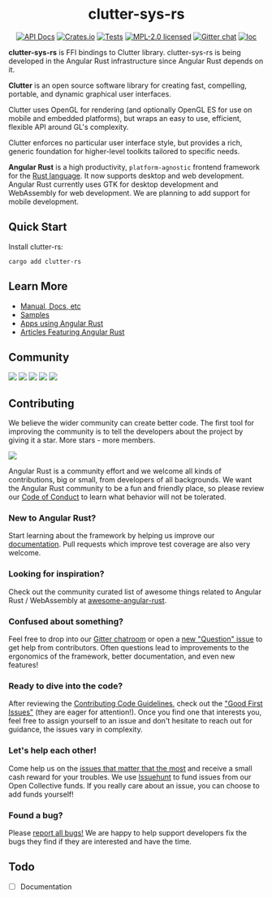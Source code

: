 <div id="top" align="center">

# clutter-sys-rs

[![API Docs][docrs-badge]][docrs-url]
[![Crates.io][crates-badge]][crates-url]
[![Tests][tests-badge]][tests-url]
[![MPL-2.0 licensed][license-badge]][license-url]
[![Gitter chat][gitter-badge]][gitter-url]
[![loc][loc-badge]][loc-url]
</div>

[docrs-badge]: https://img.shields.io/docsrs/clutter-sys-rs?style=flat-square
[docrs-url]: https://docs.rs/clutter-sys-rs/
[crates-badge]: https://img.shields.io/crates/v/clutter-sys-rs.svg?style=flat-square
[crates-url]: https://crates.io/crates/clutter-sys-rs
[license-badge]: https://img.shields.io/badge/license-MIT-blue.svg?style=flat-square
[license-url]: https://github.com/angular-rust/clutter-rs/blob/master/LICENSE
[gitter-badge]: https://img.shields.io/gitter/room/angular_rust/community.svg?style=flat-square
[gitter-url]: https://gitter.im/angular_rust/community
[tests-badge]: https://img.shields.io/github/workflow/status/angular-rust/clutter-rs/Tests?label=tests&logo=github&style=flat-square
[tests-url]: https://github.com/angular-rust/clutter-rs/actions/workflows/tests.yml
[loc-badge]: https://img.shields.io/tokei/lines/github/angular-rust/clutter-rs?style=flat-square
[loc-url]: https://github.com/angular-rust/clutter-rs

**clutter-sys-rs** is FFI bindings to Clutter library. clutter-sys-rs is being developed in the Angular Rust infrastructure since Angular Rust depends on it.

**Clutter** is an open source software library for creating fast, compelling, portable, and dynamic graphical user interfaces.

Clutter uses OpenGL for rendering (and optionally OpenGL ES for use on mobile and embedded platforms), but wraps an easy to use, efficient, flexible API around GL's complexity.

Clutter enforces no particular user interface style, but provides a rich, generic foundation for higher-level toolkits tailored to specific needs.

**Angular Rust** is a high productivity, `platform-agnostic` frontend framework for the [Rust language](https://www.rust-lang.org/). It now supports desktop and web development. Angular Rust currently uses GTK for desktop development and WebAssembly for web development. We are planning to add support for mobile development.

## Quick Start

Install clutter-rs:

	cargo add clutter-rs

## Learn More

* [Manual, Docs, etc](https://angular-rust.github.io/)
* [Samples](https://github.com/angular-rust/ux-samples)
* [Apps using Angular Rust](https://github.com/angular-rust/clutter-rs/wiki/Apps-in-the-Wild)
* [Articles Featuring Angular Rust](https://github.com/angular-rust/clutter-rs/wiki/Articles)

## Community

 [![](https://img.shields.io/badge/Facebook-1877F2?style=for-the-badge&logo=facebook&logoColor=white)](https://www.facebook.com/groups/angular.rust) 
 [![](https://img.shields.io/badge/Stack_Overflow-FE7A16?style=for-the-badge&logo=stack-overflow&logoColor=white)](https://stackoverflow.com/questions/tagged/angular-rust) 
 [![](https://img.shields.io/badge/YouTube-FF0000?style=for-the-badge&logo=youtube&logoColor=white)](https://www.youtube.com/channel/UCBJTkSl_JWShuolUy4JksTQ) 
 [![](https://img.shields.io/badge/Medium-12100E?style=for-the-badge&logo=medium&logoColor=white)](https://medium.com/@angular.rust) 
 [![](https://img.shields.io/gitter/room/angular_rust/angular_rust?style=for-the-badge)](https://gitter.im/angular_rust/community)


## Contributing

We believe the wider community can create better code. The first tool for improving the community is to tell the developers about the project by giving it a star. More stars - more members.

 [![](https://dudochkin-victor.github.io/assets/star-me-wide.svg)](https://github.com/angular-rust/clutter-rs)
 
Angular Rust is a community effort and we welcome all kinds of contributions, big or small, from developers of all backgrounds. We want the Angular Rust community to be a fun and friendly place, so please review our [Code of Conduct](CODE_OF_CONDUCT.md) to learn what behavior will not be tolerated.

### New to Angular Rust?

Start learning about the framework by helping us improve our [documentation](https://angular-rust.github.io/). Pull requests which improve test coverage are also very welcome.

### Looking for inspiration?

Check out the community curated list of awesome things related to Angular Rust / WebAssembly at [awesome-angular-rust](https://github.com/angular-rust/awesome-angular-rust).

### Confused about something?

Feel free to drop into our [Gitter chatroom](https://gitter.im/angular_rust/community) or open a [new "Question" issue](https://github.com/angular-rust/clutter-rs/issues/new/choose) to get help from contributors. Often questions lead to improvements to the ergonomics of the framework, better documentation, and even new features!

### Ready to dive into the code?

After reviewing the [Contributing Code Guidelines](CONTRIBUTING.md), check out the ["Good First Issues"](https://github.com/angular-rust/clutter-rs/issues?q=is%3Aopen+is%3Aissue+label%3A%22good+first+issue%22) (they are eager for attention!). Once you find one that interests you, feel free to assign yourself to an issue and don't hesitate to reach out for guidance, the issues vary in complexity.

### Let's help each other!

Come help us on the [issues that matter that the most](https://github.com/angular-rust/clutter-rs/labels/%3Adollar%3A%20Funded%20on%20Issuehunt) and receive a small cash reward for your troubles. We use [Issuehunt](https://issuehunt.io/r/angular-rust/clutter-rs/) to fund issues from our Open Collective funds. If you really care about an issue, you can choose to add funds yourself! 

### Found a bug?

Please [report all bugs!](https://github.com/angular-rust/clutter-rs/issues/new/choose) We are happy to help support developers fix the bugs they find if they are interested and have the time.

## Todo
- [ ] Documentation
